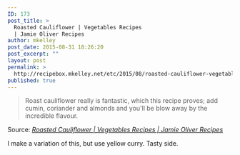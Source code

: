 ```yaml
---
ID: 173
post_title: >
  Roasted Cauliflower | Vegetables Recipes
  | Jamie Oliver Recipes
author: mkelley
post_date: 2015-08-31 18:26:20
post_excerpt: ""
layout: post
permalink: >
  http://recipebox.mkelley.net/etc/2015/08/roasted-cauliflower-vegetables-recipes-jamie-oliver-recipes/
published: true
---
```

<blockquote>Roast cauliflower really is fantastic, which this recipe proves; add cumin, coriander and almonds and you'll be blow away by the incredible flavour.</blockquote>
Source: <em><a href="http://www.jamieoliver.com/recipes/vegetables-recipes/roasted-cauliflower-with-cumin-coriander-and-almonds/#jxBjza0ElGh3vdZu.97">Roasted Cauliflower | Vegetables Recipes | Jamie Oliver Recipes</a></em>

I make a variation of this, but use yellow curry. Tasty side.